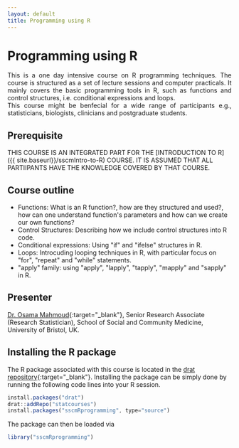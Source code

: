 ```yaml
---
layout: default
title: Programming using R
---
```

# Programming using R
<p align="justify">
This is a one day intensive course on R programming techniques. The course is structured as a set of lecture sessions and computer practicals. It mainly covers the basic programming tools in R, such as functions and control structures, i.e. conditional expressions and loops.
<br>
This course might be benfecial for a wide range of participants e.g., statisticians, biologists, clinicians and postgraduate students.
</p>

## Prerequisite

THIS COURSE IS AN INTEGRATED PART FOR THE [INTRODUCTION TO R]({{ site.baseurl}}/sscmIntro-to-R) COURSE. IT IS ASSUMED THAT ALL PARTIIPANTS HAVE THE KNOWLEDGE COVERED BY THAT COURSE.

## Course outline

 * Functions: What is an R function?, how are they structured and used?, how can one understand function's parameters and how can we create our own functions?
 * Control Structures: Describing how we include control structures into R code.
 * Conditional expressions: Using "if" and "ifelse" structures in R.
 * Loops: Introcuding looping techniques in R, with particular focus on "for", "repeat" and "while" statements.
 * "apply" family: using "apply", "lapply", "tapply", "mapply" and "sapply" in R.

## Presenter
[Dr. Osama Mahmoud](http://www.osmahmoud.com){:target="_blank"}, Senior Research Associate (Research Statistician), School of Social and Community Medicine, University of Bristol, UK.
 
## Installing the R package
The R package associated with this course is located in the
[drat repository](https://github.com/statcourses/drat){:target="_blank"}. Installing the package can be simply done by running the following code lines into your R session. 

```javascript
install.packages("drat")
drat::addRepo("statcourses")
install.packages("sscmRprogramming", type="source")
```
The package can then be loaded via

```javascript
library("sscmRprogramming")
```